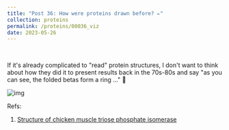 ```yaml
---
title: "Post 36: How were proteins drawn before? ✏️"
collection: proteins
permalink: /proteins/00036_viz
date: 2023-05-26
---
```


&nbsp;

If it's already complicated to "read" protein structures, I don't want to think about how they did it to present results back in the 70s-80s and say "as you can see, the folded betas form a ring ..." 😬

![img](/images/proteins/00035_tim.jpg)

Refs:

1. [Structure of chicken muscle triose phosphate isomerase](https://www.nature.com/articles/255609a0)
